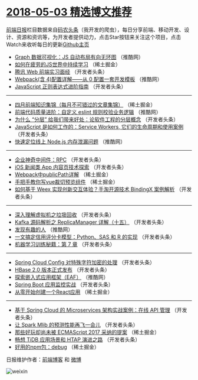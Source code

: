 # [2018-05-03 精选博文推荐](http://hao.caibaojian.com/date/2018/05/03)

[前端日报](http://caibaojian.com/c/news)栏目数据来自[码农头条](http://hao.caibaojian.com/)（我开发的爬虫），每日分享前端、移动开发、设计、资源和资讯等，为开发者提供动力，点击Star按钮来关注这个项目，点击Watch来收听每日的更新[Github主页](https://github.com/kujian/frontendDaily)
* [Graph 数据可视化：JS 自动布局有向无环图](http://hao.caibaojian.com/72847.html) （推酷网）
* [如何在疲劳的JS世界中持续学习](http://hao.caibaojian.com/72777.html) （稀土掘金）
* [腾讯 Web 前端实习面经](http://hao.caibaojian.com/72785.html) （开发者头条）
* [Webpack(含 4)配置详解——从 0 配置一套开发模板](http://hao.caibaojian.com/72846.html) （推酷网）
* [JavaScript 正则表达式进阶指南](http://hao.caibaojian.com/72801.html) （开发者头条）

***
* [四月前端知识集锦（每月不可错过的文章集锦）](http://hao.caibaojian.com/72778.html) （稀土掘金）
* [前端代码质量进阶：自定义 eslint 规则校验业务逻辑](http://hao.caibaojian.com/72844.html) （推酷网）
* [为什么 “分层” 给我们带来好处：论软件工程的分层概念](http://hao.caibaojian.com/72800.html) （开发者头条）
* [JavaScript 是如何工作的：Service Workers, 它们的生命周期和使用案例](http://hao.caibaojian.com/72798.html) （开发者头条）
* [快速定位线上 Node.js 内存泄漏问题](http://hao.caibaojian.com/72842.html) （推酷网）

***
* [企业神奇中间件：RPC](http://hao.caibaojian.com/72784.html) （开发者头条）
* [iOS 新闻类 App 内容页技术探索](http://hao.caibaojian.com/72809.html) （开发者头条）
* [Webpack中publicPath详解](http://hao.caibaojian.com/72776.html) （稀土掘金）
* [手把手教你写vue裁切预览组件](http://hao.caibaojian.com/72885.html) （稀土掘金）
* [如何基于 Weex 实现创新交互体验？手淘开源技术 BindingX 案例解析](http://hao.caibaojian.com/72806.html) （开发者头条）

***
* [深入理解虚拟机之垃圾回收](http://hao.caibaojian.com/72796.html) （开发者头条）
* [Kafka 源码解析之 ReplicaManager 详解（十五）](http://hao.caibaojian.com/72803.html) （开发者头条）
* [发现有趣的人](http://hao.caibaojian.com/72849.html) （推酷网）
* [一文搞定信用评分卡模型：Python、SAS 和 R 的实现](http://hao.caibaojian.com/72797.html) （开发者头条）
* [机器学习训练秘籍：第 7 章](http://hao.caibaojian.com/72812.html) （开发者头条）

***
* [Spring Cloud Config 对特殊字符加密的处理](http://hao.caibaojian.com/72813.html) （开发者头条）
* [HBase 2.0 版本正式发布](http://hao.caibaojian.com/72804.html) （开发者头条）
* [探索嵌入式应用框架（EAF）](http://hao.caibaojian.com/72843.html) （推酷网）
* [Spring Boot 应用监控实战](http://hao.caibaojian.com/72791.html) （开发者头条）
* [从零开始创建一个React应用](http://hao.caibaojian.com/72883.html) （稀土掘金）

***
* [基于 Spring Cloud 的 Microservices 架构实战案例：在线 API 管理](http://hao.caibaojian.com/72792.html) （开发者头条）
* [让 Spark Mlib 的预测性能再飞一会儿](http://hao.caibaojian.com/72805.html) （开发者头条）
* [那些好玩却尚未被 ECMAScript 2017 采纳的提案](http://hao.caibaojian.com/72779.html) （稀土掘金）
* [畅想 TiDB 应用场景和 HTAP 演进之路](http://hao.caibaojian.com/72793.html) （开发者头条）
* [好用的npm包：debug](http://hao.caibaojian.com/72886.html) （稀土掘金）

日报维护作者：[前端博客](http://caibaojian.com/) 和 [微博](http://caibaojian.com/go/weibo)

![weixin](https://user-images.githubusercontent.com/3055447/38468989-651132ac-3b80-11e8-8e6b-15122322a9d7.png)